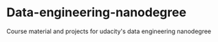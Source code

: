 # Data-engineering-nanodegree
Course material and projects for udacity's data engineering nanodegree
